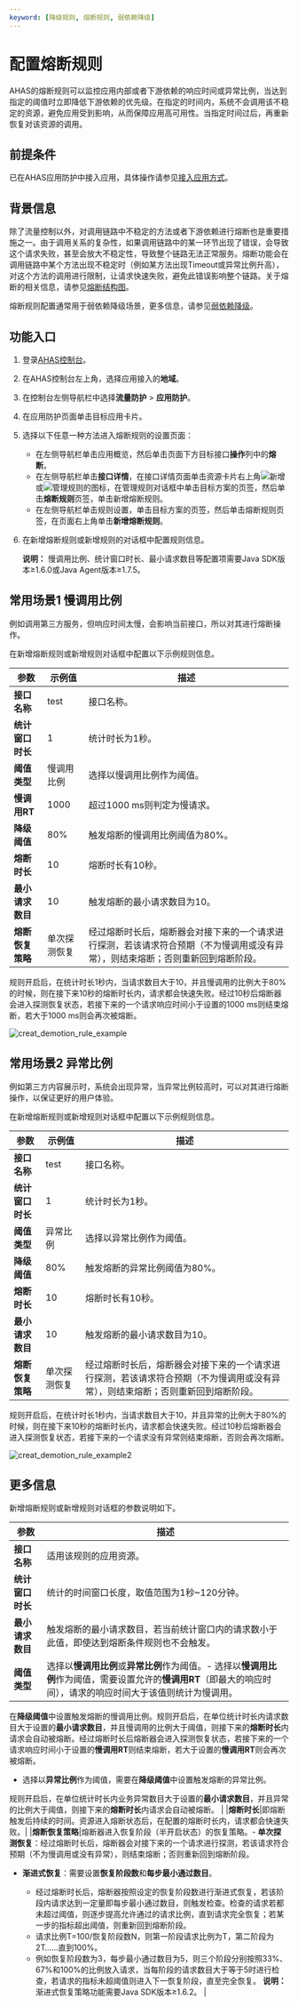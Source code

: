 ```yaml
---
keyword: [降级规则, 熔断规则, 弱依赖降级]
---
```


# 配置熔断规则

AHAS的熔断规则可以监控应用内部或者下游依赖的响应时间或异常比例，当达到指定的阈值时立即降低下游依赖的优先级。在指定的时间内，系统不会调用该不稳定的资源，避免应用受到影响，从而保障应用高可用性。当指定时间过后，再重新恢复对该资源的调用。

## 前提条件

已在AHAS应用防护中接入应用，具体操作请参见[接入应用方式](/cn.zh-CN/流量防护/应用防护/接入应用/接入应用方式.md)。

## 背景信息

除了流量控制以外，对调用链路中不稳定的方法或者下游依赖进行熔断也是重要措施之一。由于调用关系的复杂性，如果调用链路中的某一环节出现了错误，会导致这个请求失败，甚至会放大不稳定性，导致整个链路无法正常服务。熔断功能会在调用链路中某个方法出现不稳定时（例如某方法出现Timeout或异常比例升高），对这个方法的调用进行限制，让请求快速失败，避免此错误影响整个链路。关于熔断的相关信息，请参见[熔断结构图](https://github.com/Netflix/Hystrix/wiki)。

熔断规则配置通常用于弱依赖降级场景，更多信息，请参见[弱依赖降级](/cn.zh-CN/流量防护/应用防护/参考信息/应用防护方法/弱依赖降级.md)。

## 功能入口

1.  登录[AHAS控制台](https://ahas.console.aliyun.com/)。
2.  在AHAS控制台左上角，选择应用接入的**地域**。
3.  在控制台左侧导航栏中选择**流量防护** \> **应用防护**。
4.  在应用防护页面单击目标应用卡片。
5.  选择以下任意一种方法进入熔断规则的设置页面：
    -   在左侧导航栏单击应用概览，然后单击页面下方目标接口**操作**列中的**熔断**。
    -   在左侧导航栏单击**接口详情**，在接口详情页面单击资源卡片右上角![新增](https://static-aliyun-doc.oss-accelerate.aliyuncs.com/assets/img/zh-CN/0322119951/p135195.png)或![管理规则](https://static-aliyun-doc.oss-accelerate.aliyuncs.com/assets/img/zh-CN/0322119951/p135192.png)的图标，在管理规则对话框中单击目标方案的页签，然后单击**熔断规则**页签，单击新增熔断规则。
    -   在左侧导航栏单击规则设置，单击目标方案的页签，然后单击熔断规则页签，在页面右上角单击**新增熔断规则**。
6.  在新增熔断规则或新增规则的对话框中配置规则信息。

    **说明：** 慢调用比例、统计窗口时长、最小请求数目等配置项需要Java SDK版本≥1.6.0或Java Agent版本≥1.7.5。


## 常用场景1 慢调用比例

例如调用第三方服务，但响应时间太慢，会影响当前接口，所以对其进行熔断操作。

在新增熔断规则或新增规则对话框中配置以下示例规则信息。

|参数|示例值|描述|
|--|---|--|
|**接口名称**|test|接口名称。|
|**统计窗口时长**|1|统计时长为1秒。|
|**阈值类型**|慢调用比例|选择以慢调用比例作为阈值。|
|**慢调用RT**|1000|超过1000 ms则判定为慢请求。|
|**降级阈值**|80%|触发熔断的慢调用比例阈值为80%。|
|**熔断时长**|10|熔断时长有10秒。|
|**最小请求数目**|10|触发熔断的最小请求数目为10。|
|**熔断恢复策略**|单次探测恢复|经过熔断时长后，熔断器会对接下来的一个请求进行探测，若该请求符合预期（不为慢调用或没有异常），则结束熔断；否则重新回到熔断阶段。|

规则开启后，在统计时长1秒内，当请求数目大于10，并且慢调用的比例大于80%的时候，则在接下来10秒的熔断时长内，请求都会快速失败。经过10秒后熔断器会进入探测恢复状态，若接下来的一个请求响应时间小于设置的1000 ms则结束熔断，若大于1000 ms则会再次被熔断。

![creat_demotion_rule_example](https://static-aliyun-doc.oss-accelerate.aliyuncs.com/assets/img/zh-CN/4173281161/p103439.png)

## 常用场景2 异常比例

例如第三方内容展示时，系统会出现异常，当异常比例较高时，可以对其进行熔断操作，以保证更好的用户体验。

在新增熔断规则或新增规则对话框中配置以下示例规则信息。

|参数|示例值|描述|
|--|---|--|
|**接口名称**|test|接口名称。|
|**统计窗口时长**|1|统计时长为1秒。|
|**阈值类型**|异常比例|选择以异常比例作为阈值。|
|**降级阈值**|80%|触发熔断的异常比例阈值为80%。|
|**熔断时长**|10|熔断时长有10秒。|
|**最小请求数目**|10|触发熔断的最小请求数目为10。|
|**熔断恢复策略**|单次探测恢复|经过熔断时长后，熔断器会对接下来的一个请求进行探测，若该请求符合预期（不为慢调用或没有异常），则结束熔断；否则重新回到熔断阶段。|

规则开启后，在统计时长1秒内，当请求数目大于10，并且异常的比例大于80%的时候，则在接下来10秒的熔断时长内，请求都会快速失败。经过10秒后熔断器会进入探测恢复状态，若接下来的一个请求没有异常则结束熔断，否则会再次熔断。

![creat_demotion_rule_example2](https://static-aliyun-doc.oss-accelerate.aliyuncs.com/assets/img/zh-CN/4173281161/p103454.png)

## 更多信息

新增熔断规则或新增规则对话框的参数说明如下。

|参数|描述|
|--|--|
|**接口名称**|适用该规则的应用资源。|
|**统计窗口时长**|统计的时间窗口长度，取值范围为1秒~120分钟。|
|**最小请求数目**|触发熔断的最小请求数目，若当前统计窗口内的请求数小于此值，即使达到熔断条件规则也不会触发。|
|**阈值类型**|选择以**慢调用比例**或**异常比例**作为阈值。-   选择以**慢调用比例**作为阈值，需要设置允许的**慢调用RT**（即最大的响应时间），请求的响应时间大于该值则统计为慢调用。

在**降级阈值**中设置触发熔断的慢调用比例。规则开启后，在单位统计时长内请求数目大于设置的**最小请求数目**，并且慢调用的比例大于阈值，则接下来的**熔断时长**内请求会自动被熔断。经过熔断时长后熔断器会进入探测恢复状态，若接下来的一个请求响应时间小于设置的**慢调用RT**则结束熔断，若大于设置的**慢调用RT**则会再次被熔断。

-   选择以**异常比例**作为阈值，需要在**降级阈值**中设置触发熔断的异常比例。

规则开启后，在单位统计时长内业务异常数目大于设置的**最小请求数目**，并且异常的比例大于阈值，则接下来的**熔断时长**内请求会自动被熔断。 |
|**熔断时长**|即熔断触发后持续的时间。资源进入熔断状态后，在配置的熔断时长内，请求都会快速失败。|
|**熔断恢复策略**|熔断器进入恢复阶段（半开启状态）的恢复策略。-   **单次探测恢复**：经过熔断时长后，熔断器会对接下来的一个请求进行探测，若该请求符合预期（不为慢调用或没有异常），则结束熔断；否则重新回到熔断阶段。
-   **渐进式恢复**：需要设置**恢复阶段数**和**每步最小通过数目**。

    -   经过熔断时长后，熔断器按照设定的恢复阶段数进行渐进式恢复，若该阶段内请求达到一定量即每步最小通过数目，则触发检查。检查的请求若都未超过阈值，则逐步提高允许通过的请求比例，直到请求完全恢复；若某一步的指标超出阈值，则重新回到熔断阶段。
    -   请求比例T=100/恢复阶段数N，则第一阶段请求比例为T，第二阶段为2T……直到100%。
    -   例如恢复阶段数为3，每步最小通过数目为5，则三个阶段分别按照33%、67%和100%的比例放入请求，当每阶段的请求数目大于等于5时进行检查，若请求的指标未超阈值则进入下一恢复阶段，直至完全恢复。
**说明：** 渐进式恢复策略功能需要Java SDK版本≥1.6.2。 |

